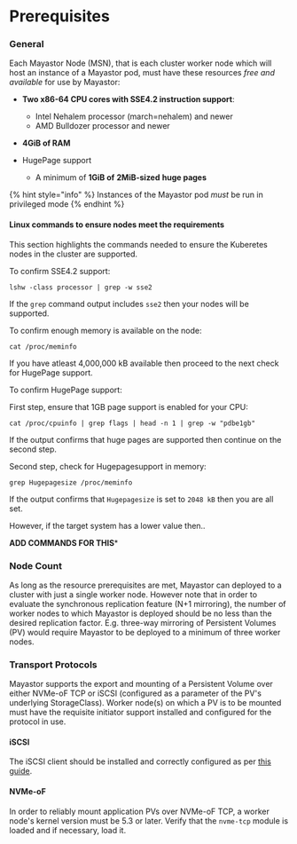 # Prerequisites

### **General**

Each Mayastor Node \(MSN\), that is each cluster worker node which will host an instance of a Mayastor pod, must have these resources _free and available_ for use by Mayastor:

* **Two  x86-64 CPU cores with SSE4.2 instruction support**:
  * Intel Nehalem processor \(march=nehalem\) and newer
  * AMD Bulldozer processor and newer
* **4GiB of RAM**
* HugePage support

  * A minimum of **1GiB of** **2MiB-sized** **huge pages**

{% hint style="info" %}
Instances of the Mayastor pod _must_ be run in privileged mode
{% endhint %}

#### Linux commands to ensure nodes meet the requirements

This section highlights the commands needed to ensure the Kuberetes nodes in the cluster are supported. 


To confirm SSE4.2 support:

```
lshw -class processor | grep -w sse2
```

If the `grep` command output includes `sse2` then your nodes will be supported.

To confirm enough memory is available on the node: 

```
cat /proc/meminfo
```

If you have atleast 4,000,000 kB available then proceed to the next check for HugePage support.

To confirm HugePage support: 

First step, ensure that 1GB page support is enabled for your CPU:

```
cat /proc/cpuinfo | grep flags | head -n 1 | grep -w "pdbe1gb"
```

If the output confirms that huge pages are supported then continue on the second step.

Second step, check for Hugepagesupport in memory: 

```
grep Hugepagesize /proc/meminfo
```

If the output confirms that `Hugepagesize` is set to `2048 kB` then you are all set. 

However, if the target system has a lower value then.. 

**ADD COMMANDS FOR THIS***

### Node Count

As long as the resource prerequisites are met, Mayastor can deployed to a cluster with just a single worker node.  However note that in order to evaluate the synchronous replication feature \(N+1 mirroring\), the number of worker nodes to which Mayastor is deployed should be no less than the desired replication factor.  E.g. three-way mirroring of Persistent Volumes \(PV\) would require Mayastor to be deployed to a minimum of three worker nodes.

### Transport Protocols

Mayastor supports the export and mounting of a Persistent Volume over either NVMe-oF TCP or iSCSI \(configured as a parameter of the PV's underlying StorageClass\).  Worker node\(s\) on which a PV is to be mounted must have the requisite initiator support installed and configured for the protocol in use.

#### iSCSI

The iSCSI client should be installed and correctly configured as per [this guide](https://docs.openebs.io/docs/next/prerequisites.html).

#### NVMe-oF

In order to reliably mount application PVs  over NVMe-oF TCP, a worker node's kernel version must be 5.3 or later.  Verify that the `nvme-tcp` module is loaded and if necessary, load it.



